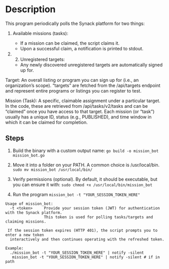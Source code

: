 
# Description

  This program periodically polls the Synack platform for two things:

  1. Available missions (tasks):
       - If a mission can be claimed, the script claims it.
       - Upon a successful claim, a notification is printed to stdout.
    
  2. 2. Unregistered targets:
       - Any newly discovered unregistered targets are automatically signed up for.
  
  Target: An overall listing or program you can sign up for (i.e., an organization’s scope). 
  “targets” are fetched from the /api/targets endpoint and represent entire programs or listings 
  you can register to test. 
	
  Mission (Task): A specific, claimable assignment under a particular target. In the code, these are retrieved 
  from /api/tasks/v2/tasks and can be “claimed” once you have access to that target. Each mission (or “task”) 
  usually has a unique ID, status (e.g., PUBLISHED), and time window in which it can be claimed for completion.
  
## Steps

1. Build the binary with a custom output name:
```go build -o mission_bot mission_bot.go```

2. Move it into a folder on your PATH. A common choice is /usr/local/bin.
```sudo mv mission_bot /usr/local/bin/```

3. Verify permissions (optional). By default, it should be executable, but you can ensure it with:
```sudo chmod +x /usr/local/bin/mission_bot```

4. Run the program
```mission_bot -t "YOUR_SESSION_TOKEN_HERE"```

```
Usage of mission_bot:
  -t <token>     Provide your session token (JWT) for authentication with the Synack platform.
                 This token is used for polling tasks/targets and claiming missions.

 If the session token expires (HTTP 401), the script prompts you to enter a new token
  interactively and then continues operating with the refreshed token.

Example:
  ./mission_bot -t "YOUR_SESSION_TOKEN_HERE" | notify -silent
   mission_bot -t "YOUR_SESSION_TOKEN_HERE" | notify -silent # if in path
